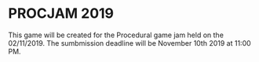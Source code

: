 # PROCJAM 2019
 This game will be created for the Procedural game jam held on the 02/11/2019. The sumbmission deadline will be November 10th 2019 at 11:00 PM. 
